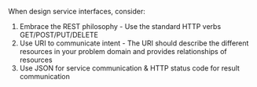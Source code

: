 When design service interfaces, consider:

1. Embrace the REST philosophy - Use the standard HTTP verbs GET/POST/PUT/DELETE
2. Use URI to communicate intent - The URI should describe the different resources in your problem domain and provides relationships of resources
3. Use JSON for service communication & HTTP status code for result communication
